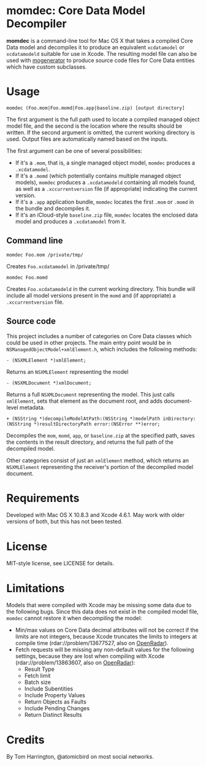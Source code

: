 # momdec: Core Data Model Decompiler

**momdec** is a command-line tool for Mac OS X that takes a compiled Core Data model and decompiles it to produce an equivalent `xcdatamodel` or `xcdatamodeld` suitable for use in Xcode. The resulting model file can also be used with [mogenerator](https://github.com/rentzsch/mogenerator) to produce source code files for Core Data entities which have custom subclasses.

# Usage

    momdec (Foo.mom|Foo.momd|Foo.app|baseline.zip) [output directory]

The first argument is the full path used to locate a compiled managed object model file, and the second is the location where the results should be written. If the second argument is omitted, the current working directory is used. Output files are automatically named based on the inputs.

The first argument can be one of several possibilities:

* If it's a `.mom`, that is, a single managed object model, `momdec` produces a `.xcdatamodel`.
* If it's a `.momd` (which potentially contains multiple managed object models), `momdec` produces a `.xcdatamodeld` containing all models found, as well as a `.xccurrentversion` file (if appropriate) indicating the current version.
* If it's a `.app` application bundle, `momdec` locates the first `.mom` or `.momd` in the bundle and decompiles it.
* If it's an iCloud-style `baseline.zip` file, `momdec` locates the enclosed data model and produces a `.xcdatamodel` from it.

## Command line

    momdec Foo.mom /private/tmp/

Creates `Foo.xcdatamodel` in /private/tmp/

    momdec Foo.momd

Creates `Foo.xcdatamodeld` in the current working directory. This bundle will include all model versions present in the `momd` and (if appropriate) a `.xccurrentversion` file.

## Source code

This project includes a number of categories on Core Data classes which could be used in other projects. The main entry point would be in `NSManagedObjectModel+xmlElement.h`, which includes the following methods:

    - (NSXMLElement *)xmlElement;

Returns an `NSXMLElement` representing the model

    - (NSXMLDocument *)xmlDocument;

Returns a full `NSXMLDocument` representing the model. This just calls `xmlElement`, sets that element as the document root, and adds document-level metadata.

    + (NSString *)decompileModelAtPath:(NSString *)modelPath inDirectory:(NSString *)resultDirectoryPath error:(NSError **)error;

Decompiles the `mom`, `momd`, `app`, or `baseline.zip` at the specified path, saves the contents in the result directory, and returns the full path of the decompiled model.

Other categories consist of just an `xmlElement` method, which returns an `NSXMLElement` representing the receiver's portion of the decompiled model document.

# Requirements

Developed with Mac OS X 10.8.3 and Xcode 4.6.1. May work with older versions of both, but this has not been tested.

# License

MIT-style license, see LICENSE for details.

# Limitations

Models that were compiled with Xcode may be missing some data due to the following bugs. Since this data does not exist in the compiled model file, `momdec` cannot restore it when decompiling the model:

* Min/max values on Core Data decimal attributes will not be correct if the limits are not integers, because Xcode truncates the limits to integers at compile time (rdar://problem/13677527, also on [OpenRadar](http://openradar.appspot.com/radar?id=2948402)).
* Fetch requests will be missing any non-default values for the following settings, because they are lost when compiling with Xcode (rdar://problem/13863607, also on [OpenRadar](http://www.openradar.me/radar?id=3009404)):
    * Result Type
    * Fetch limit
    * Batch size
    * Include Subentities
    * Include Property Values
    * Return Objects as Faults
    * Include Pending Changes
    * Return Distinct Results

# Credits

By Tom Harrington, @atomicbird on most social networks.

